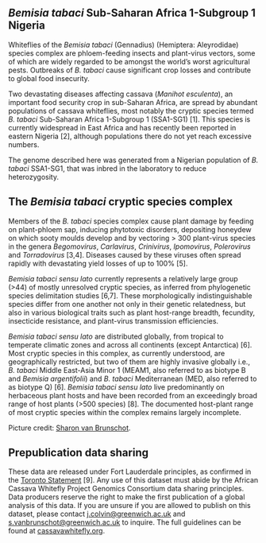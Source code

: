 ***Bemisia tabaci* Sub-Saharan Africa 1-Subgroup 1 Nigeria**
------------------------
Whiteflies of the *Bemisia tabaci* (Gennadius) (Hemiptera: Aleyrodidae) species complex are phloem-feeding insects and plant-virus vectors, some of which are widely regarded to be amongst the world’s worst agricultural pests. Outbreaks of *B. tabaci* cause significant crop losses and contribute to global food insecurity.

Two devastating diseases affecting cassava (*Manihot esculenta*), an important food security crop in sub-Saharan Africa, are spread by abundant populations of cassava whiteflies, most notably the cryptic species termed *B. tabaci* Sub-Saharan Africa 1-Subgroup 1 (SSA1-SG1) [1]. This species is currently widespread in East Africa and has recently been reported in eastern Nigeria [2], although populations there do not yet reach excessive numbers. 

The genome described here was generated from a Nigerian population of *B. tabaci* SSA1-SG1, that was inbred in the laboratory to reduce heterozygosity. 

**The *Bemisia tabaci* cryptic species complex**
------------------------
Members of the *B. tabaci* species complex cause plant damage by feeding on plant-phloem sap, inducing phytotoxic disorders, depositing honeydew on which sooty moulds develop and by vectoring > 300 plant-virus species in the genera *Begomovirus*, *Carlavirus*, *Crinivirus*, *Ipomovirus*, *Polerovirus* and *Torradovirus* [3,4]. Diseases caused by these viruses often spread rapidly with devastating yield losses of up to 100% [5]. 

*Bemisia tabaci* *sensu lato* currently represents a relatively large group (>44) of mostly unresolved cryptic species, as inferred from phylogenetic species delimitation studies [6,7]. These morphologically indistinguishable species differ from one another not only in their genetic relatedness, but also in various biological traits such as plant host-range breadth, fecundity, insecticide resistance, and plant-virus transmission efficiencies.

*Bemisia tabaci* *sensu lato* are distributed globally, from tropical to temperate climatic zones and across all continents (except Antarctica) [6]. Most cryptic species in this complex, as currently understood, are geographically restricted, but two of them are highly invasive globally i.e., *B. tabaci* Middle East-Asia Minor 1 (MEAM1, also referred to as biotype B and *Bemisia argentifolii*) and *B. tabaci* Mediterranean (MED, also referred to as biotype Q) [6]. *Bemisia tabaci* *sensu lato* live predominantly on herbaceous plant hosts and have been recorded from an exceedingly broad range of host plants (>500 species) [8]. The documented host-plant range of most cryptic species within the complex remains largely incomplete. 

Picture credit: [Sharon van Brunschot](https://scholar.google.com.au/citations?hl=en&user=uhUMwrQAAAAJ).

**Prepublication data sharing**
------------------------
These data are released under Fort Lauderdale principles, as confirmed in the [Toronto Statement](https://www.nature.com/articles/461168a) [9]. Any use of this dataset must abide by the African Cassava Whitefly Project Genomics Consortium data sharing principles. Data producers reserve the right to make the first publication of a global analysis of this data. If you are unsure if you are allowed to publish on this dataset, please contact <j.colvin@greenwich.ac.uk> and <s.vanbrunschot@greenwich.ac.uk> to inquire. The full guidelines can be found at [cassavawhitefly.org](http://www.cassavawhitefly.org).
